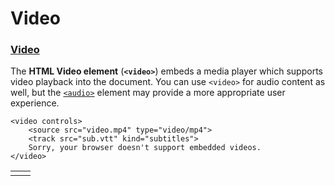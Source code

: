 # Video

### [Video](https://developer.mozilla.org/en-US/docs/Web/HTML/Element/video)

The **HTML Video element** \(**`<video>`**\) embeds a media player which supports video playback into the document. You can use `<video>` for audio content as well, but the [`<audio>`](https://developer.mozilla.org/en-US/docs/Web/HTML/Element/audio) element may provide a more appropriate user experience.

```markup
<video controls>
    <source src="video.mp4" type="video/mp4">
    <track src="sub.vtt" kind="subtitles">
    Sorry, your browser doesn't support embedded videos.
</video>
```

|  |  |
| :--- | :--- |
|  |  |

